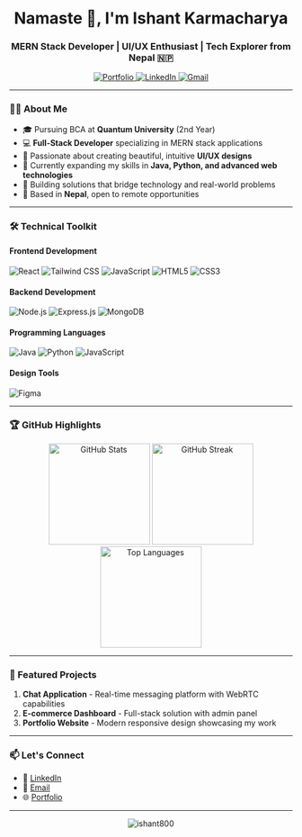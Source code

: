 <h1 align="center">Namaste 🙏, I'm Ishant Karmacharya</h1>
<h3 align="center">MERN Stack Developer | UI/UX Enthusiast | Tech Explorer from Nepal 🇳🇵</h3>

<p align="center">
  <a href="https://portfolio-git-main-ishant800s-projects.vercel.app/" target="_blank">
    <img src="https://img.shields.io/badge/Portfolio-%23000000.svg?style=for-the-badge&logo=vercel&logoColor=white" alt="Portfolio"/>
  </a>
  <a href="www.linkedin.com/in/ishant-karmacharya-a5a1092b0" target="_blank">
    <img src="https://img.shields.io/badge/LinkedIn-0077B5?style=for-the-badge&logo=linkedin&logoColor=white" alt="LinkedIn"/>
  </a>
  <a href="mailto:ishantkarmacharya@gmail.com">
    <img src="https://img.shields.io/badge/Gmail-D14836?style=for-the-badge&logo=gmail&logoColor=white" alt="Gmail"/>
  </a>
</p>

---

### 👨‍💻 About Me

- 🎓 Pursuing BCA at **Quantum University** (2nd Year)
- 💻 **Full-Stack Developer** specializing in MERN stack applications
- 🎨 Passionate about creating beautiful, intuitive **UI/UX designs**
- 🌱 Currently expanding my skills in **Java, Python, and advanced web technologies**
- 🚀 Building solutions that bridge technology and real-world problems
- 📍 Based in **Nepal**, open to remote opportunities

---

### 🛠 Technical Toolkit

#### Frontend Development
![React](https://img.shields.io/badge/React-20232A?style=for-the-badge&logo=react&logoColor=61DAFB)
![Tailwind CSS](https://img.shields.io/badge/Tailwind_CSS-38B2AC?style=for-the-badge&logo=tailwind-css&logoColor=white)
![JavaScript](https://img.shields.io/badge/JavaScript-F7DF1E?style=for-the-badge&logo=javascript&logoColor=black)
![HTML5](https://img.shields.io/badge/HTML5-E34F26?style=for-the-badge&logo=html5&logoColor=white)
![CSS3](https://img.shields.io/badge/CSS3-1572B6?style=for-the-badge&logo=css3&logoColor=white)

#### Backend Development
![Node.js](https://img.shields.io/badge/Node.js-43853D?style=for-the-badge&logo=node.js&logoColor=white)
![Express.js](https://img.shields.io/badge/Express.js-404D59?style=for-the-badge)
![MongoDB](https://img.shields.io/badge/MongoDB-4EA94B?style=for-the-badge&logo=mongodb&logoColor=white)

#### Programming Languages
![Java](https://img.shields.io/badge/Java-ED8B00?style=for-the-badge&logo=openjdk&logoColor=white)
![Python](https://img.shields.io/badge/Python-3776AB?style=for-the-badge&logo=python&logoColor=white)
![JavaScript](https://img.shields.io/badge/JavaScript-F7DF1E?style=for-the-badge&logo=javascript&logoColor=black)

#### Design Tools
![Figma](https://img.shields.io/badge/Figma-F24E1E?style=for-the-badge&logo=figma&logoColor=white)

---

### 🏆 GitHub Highlights

<p align="center">
  <img src="https://github-readme-stats.vercel.app/api?username=ishant800&show_icons=true&theme=radical" alt="GitHub Stats" height="180"/>
  <img src="https://github-readme-streak-stats.herokuapp.com/?user=ishant800&theme=radical" alt="GitHub Streak" height="180"/>
  <img src="https://github-readme-stats.vercel.app/api/top-langs/?username=ishant800&layout=compact&theme=radical" alt="Top Languages" height="180"/>
</p>

---

### 🌟 Featured Projects

1. **Chat Application** - Real-time messaging platform with WebRTC capabilities
2. **E-commerce Dashboard** - Full-stack solution with admin panel
3. **Portfolio Website** - Modern responsive design showcasing my work

---

### 📫 Let's Connect

- 💼 [LinkedIn](www.linkedin.com/in/ishant-karmacharya-a5a1092b0)
- 📧 [Email](mailto:ishantkarmacharya@gmail.com)
- 🌐 [Portfolio](https://portfolio-git-main-ishant800s-projects.vercel.app/)

---

<p align="center">
  <img src="https://komarev.com/ghpvc/?username=ishant800&label=Profile%20views&color=0e75b6&style=flat" alt="ishant800" /> 
</p>
